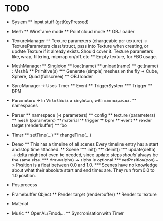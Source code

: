 TODO
====

* System
** input stuff (getKeyPressed)

* Mesh
** Wireframe mode
** Point cloud mode
** OBJ loader

* TextureManager
** Texture parameters (changeable per texture) -> TextureParameters class/struct, pass into Texture when creating, or update Texture if it already exists. Should cover it.
   Texture parameters like, wrap, filtering, mipmap on/off, etc
** Empty texture, for FBO usage.

* MeshManager
** Singleton
** load(name)
** unload(name)
** get(name) : Mesh&
** Primitive(s)
*** Generate (simple) meshes on the fly -> Cube, Sphere, Quad (fullscreen)
** OBJ loader

* SyncManager -> Uses Timer
** Event
** TriggerSystem
*** Trigger
** BPM

* Parameters -> In Virta this is a singleton, with namespaces.
** namespaces

* Parser
** namespace (-> parameters)
** config
** texture (parameters)
** mesh (parameters)
** material
** trigger
** bpm
** event
** render target (renderbuffer)
** fbo

* Timer
** setTime(...)
** changeTime(...)

* Demo
** This has a timeline of all scenes
   Every timeline entry has a start and stop time attached.
** Scene
*** init()
*** deinit()
*** update(delta) -> delta might not even be needed, since update steps *should* always be the same size.
*** draw(alpha) -> alpha is optional
*** setPosition(pos) -> Position is a float between 0.0 and 1.0.
*** Scenes have no knowledge about what their absolute start and end times are.
    They run from 0.0 to 1.0 position.

* Postprocess
* Framebuffer Object
** Render target (renderbuffer)
** Render to texture
* Material

* Music
** OpenAL/Fmod/...
** Syncronisation with Timer
